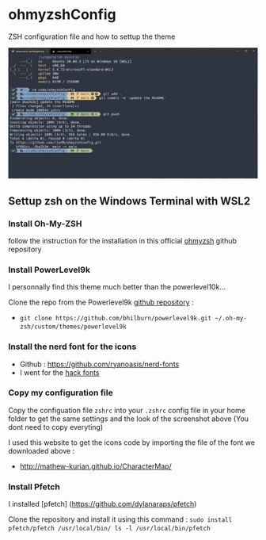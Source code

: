 # ohmyzshConfig

ZSH configuration file and how to settup the theme

![](./zshscreenshot.png)

## Settup zsh on the Windows Terminal with WSL2

### Install Oh-My-ZSH

follow the instruction for the installation in this official [ohmyzsh](https://github.com/ohmyzsh/ohmyzsh) github repository

### Install PowerLevel9k

I personnally find this theme much better than the powerlevel10k...

Clone the repo from the Powerlevel9k [github repository](https://github.com/Powerlevel9k/powerlevel9k) :

- `git clone https://github.com/bhilburn/powerlevel9k.git ~/.oh-my-zsh/custom/themes/powerlevel9k`

### Install the nerd font for the icons

- Github : https://github.com/ryanoasis/nerd-fonts
- I went for the [hack fonts](https://github.com/ryanoasis/nerd-fonts/blob/master/patched-fonts/Hack/Regular/complete/Hack%20Regular%20Nerd%20Font%20Complete.ttf)

### Copy my configuration file

Copy the configuation file `zshrc` into your `.zshrc` config file in your home folder to get the same settings and the look of the screenshot above (You dont need to copy everyting)

I used this website to get the icons code by importing the file of the font we downloaded above :

- http://mathew-kurian.github.io/CharacterMap/

### Install Pfetch

I installed [pfetch] (https://github.com/dylanaraps/pfetch)

Clone the repository and install it using this command : `sudo install pfetch/pfetch /usr/local/bin/ ls -l /usr/local/bin/pfetch`
